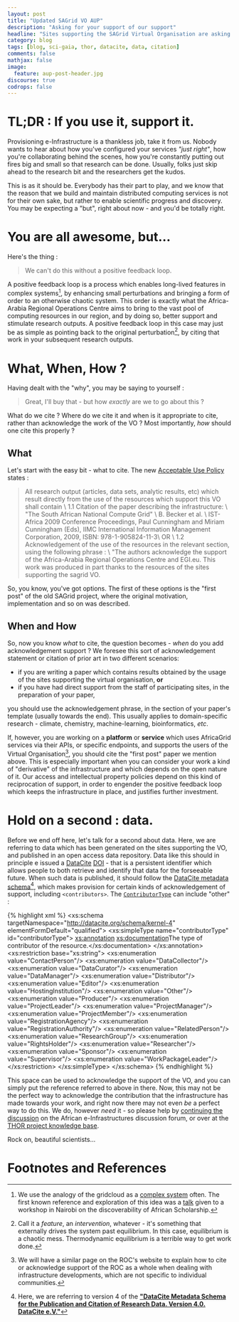 ```yaml
---
layout: post
title: "Updated SAGrid VO AUP"
description: "Asking for your support of our support"
headline: "Sites supporting the SAGrid Virtual Organisation are asking members to do them a solid."
category: blog
tags: [blog, sci-gaia, thor, datacite, data, citation]
comments: false
mathjax: false
image:
  feature: aup-post-header.jpg
discourse: true
codrops: false
---
```


# TL;DR : If you use it, support it.

Provisioning e-Infrastructure is a thankless job, take it from us. Nobody wants to hear about how you've configured your services _"just right"_, how you're collaborating behind the scenes, how you're constantly putting out fires big and small so that research can be done. Usually, folks just skip ahead to the research bit and the researchers get the kudos.

This is  as it should be. Everybody has their part to play, and we know that the reason that we build and maintain distributed computing services is not for their own sake, but rather to enable scientific progress and discovery. You may be expecting a "but", right about now - and you'd be totally right.

#  You are all awesome, but...

Here's the thing :

> We can't do this without a positive feedback loop.

A positive feedback loop is a process which enables long-lived features in complex systems[^feedback], by enhancing small perturbations and bringing a form of order to an otherwise chaotic system. This order is exactly what the Africa-Arabia Regional Operations Centre aims to bring to the vast pool of computing resources in our region, and by doing so, better support and stimulate research outputs. A positive feedback loop in this case may just be as simple as pointing back to the original perturbation[^feature], by citing that work in your subsequent research outputs.

# What, When, How ?

Having dealt with the "why", you may be saying to yourself :

> Great, I'll buy that - but how _exactly_ are we to go about this ?

What do we cite ? Where do we cite it and when is it appropriate to cite, rather than acknowledge the work of the VO ? Most importantly, _how_ should one cite this properly ?

## What

Let's start with the easy bit - what to cite. The new [Acceptable Use Policy](https://voms.sagrid.ac.za:8443/voms/sagrid/aup/load.action) states :

> All research output (articles, data sets, analytic results, etc) which result directly from the use of the resources which support this VO shall contain \\
  1.1 Citation of the paper describing the infrastructure: \\
      "The South African National Compute Grid" \\
      B. Becker et al. \\
      IST-Africa 2009 Conference Proceedings, Paul Cunningham and Miriam Cunningham (Eds), IIMC International  Information Management Corporation, 2009, ISBN: 978-1-905824-11-3\\
  OR \\
  1.2 Acknowledgement of the use of the resources in the relevant section, using the following phrase : \\
     "The authors acknowledge the support of the Africa-Arabia Regional Operations Centre and EGI.eu. This work was produced in part thanks to the resources of the sites supporting the sagrid VO.

So, you know, you've got options. The first of these options is the "first post" of the old SAGrid project, where the original motivation, implementation and so on was described.

## When and How

So, now you know _what_ to cite, the question becomes - _when_ do you add acknowledgement support ? We  foresee this sort of acknowledgement statement or citation of prior art in two different scenarios:

  * if you are writing a paper which contains results obtained by the usage of the sites supporting the virtual organisation, **or**
  * if you have had direct support from the staff of participating sites, in the preparation of your paper,

you should use the acknowledgement phrase, in the section of your paper's template (usually towards the end). This usually applies to domain-specific research - climate, chemistry, machine-learning, bioinformatics, _etc_.

If, however, you are working on a **platform** or **service** which uses AfricaGrid services via  their APIs, or specific endpoints, and supports the users of  the Virtual Organisation[^AAROCCite], you should cite the "first post" paper we mention above. This is especially important when you can consider your work a kind of "derivative" of the infrastructure and which depends on the open nature of it. Our access and intellectual property policies depend on this kind of reciprocation of support, in order to engender the positive feedback loop which keeps the infrastructure in place, and justifies further investment.

# Hold on a second : data.

Before we end off here, let's talk for a second about data. Here, we are referring to data which has been generated on the sites supporting the VO, and published in an open access data repository. Data like this should in principle e issued a [DataCite](http://datacite.org) [DOI](https://www.datacite.org/dois.html) - that is a persistent identifier which allows people to both retrieve and identify that data for the forseeable future. When such data is published, it should follow the [DataCite metadata schema](https://schema.labs.datacite.org/meta/kernel-4.0/)[^DataCiteSchema4], which makes provision for certain kinds of acknowledgement of support, including `<contributors>`. The [`ContributorType`](https://schema.labs.datacite.org/meta/kernel-4.0/include/datacite-contributorType-v4.xsd) can include "other" :

{% highlight xml %}
<xs:schema targetNamespace="http://datacite.org/schema/kernel-4" elementFormDefault="qualified">
  <xs:simpleType  name="contributorType" id="contributorType">
    <xs:annotation>
      <xs:documentation>The type of contributor of the resource.</xs:documentation>
    </xs:annotation>
    <xs:restriction base="xs:string">
    <xs:enumeration value="ContactPerson"/>
    <xs:enumeration value="DataCollector"/>
    <xs:enumeration value="DataCurator"/>
    <xs:enumeration value="DataManager"/>
    <xs:enumeration value="Distributor"/>
    <xs:enumeration value="Editor"/>
    <xs:enumeration value="HostingInstitution"/>
    <xs:enumeration value="Other"/>
    <xs:enumeration value="Producer"/>
    <xs:enumeration value="ProjectLeader"/>
    <xs:enumeration value="ProjectManager"/>
    <xs:enumeration value="ProjectMember"/>
    <xs:enumeration value="RegistrationAgency"/>
    <xs:enumeration value="RegistrationAuthority"/>
    <xs:enumeration value="RelatedPerson"/>
    <xs:enumeration value="ResearchGroup"/>
    <xs:enumeration value="RightsHolder"/>
    <xs:enumeration value="Researcher"/>
    <xs:enumeration value="Sponsor"/>
    <xs:enumeration value="Supervisor"/>
    <xs:enumeration value="WorkPackageLeader"/>
    </xs:restriction>
  </xs:simpleType>
</xs:schema>
{% endhighlight %}

This space can be used to acknowledge the support of the VO, and you can simply put the reference referred to above in there. Now, this may not be the perfect way to acknowledge the contribution that the infrastructure has made towards your work, and right now there may not even _be_ a perfect way to do this. We do, however _need_ it - so please help by [continuing the discussion](http://discourse.sci-gaia.eu/c/commons) on the African e-Infrastructures discussion forum, or over at the [THOR project knowledge base](https://project-thor.readme.io/).

Rock on, beautiful scientists...

# Footnotes and References

[^feedback]: We use the analogy of the gridcloud as a [complex system](https://en.wikipedia.org/wiki/System_dynamics) often. The first known reference and exploration of this idea was a [talk](discoverability-of-african-scholarship/) given to a workshop in Nairobi on the discoverability of African Scholarship.
[^feature]: Call it a _feature_, an _intervention_, whatever - it's something that externally drives the system past equilibrium. In this case, equilibrium is a chaotic mess. Thermodynamic equilibrium is a terrible way to get work done.
[^AAROCCite]: We will have a similar page on the ROC's website to explain how to cite or acknowledge support of the ROC as a whole when dealing with infrastructure developments, which are not specific to individual communities.
[^DataCiteSchema4]: Here, we are referring to version 4 of the [**"DataCite Metadata Schema for the Publication and Citation of Research Data. Version 4.0. DataCite e.V."**](https://schema.labs.datacite.org/meta/kernel-4.0/metadata.xsd)
